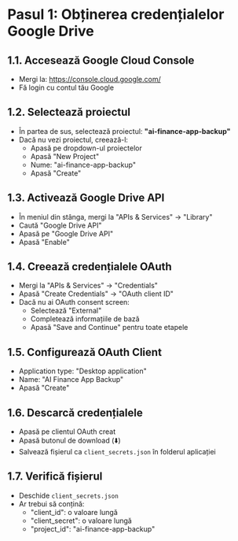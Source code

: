# Pasul 1: Obținerea credențialelor Google Drive

## 1.1. Accesează Google Cloud Console
- Mergi la: https://console.cloud.google.com/
- Fă login cu contul tău Google

## 1.2. Selectează proiectul
- În partea de sus, selectează proiectul: **"ai-finance-app-backup"**
- Dacă nu vezi proiectul, creează-l:
  - Apasă pe dropdown-ul proiectelor
  - Apasă "New Project"
  - Nume: "ai-finance-app-backup"
  - Apasă "Create"

## 1.3. Activează Google Drive API
- În meniul din stânga, mergi la "APIs & Services" → "Library"
- Caută "Google Drive API"
- Apasă pe "Google Drive API"
- Apasă "Enable"

## 1.4. Creează credențialele OAuth
- Mergi la "APIs & Services" → "Credentials"
- Apasă "Create Credentials" → "OAuth client ID"
- Dacă nu ai OAuth consent screen:
  - Selectează "External"
  - Completează informațiile de bază
  - Apasă "Save and Continue" pentru toate etapele

## 1.5. Configurează OAuth Client
- Application type: "Desktop application"
- Name: "AI Finance App Backup"
- Apasă "Create"

## 1.6. Descarcă credențialele
- Apasă pe clientul OAuth creat
- Apasă butonul de download (⬇️)
- Salvează fișierul ca `client_secrets.json` în folderul aplicației

## 1.7. Verifică fișierul
- Deschide `client_secrets.json`
- Ar trebui să conțină:
  - "client_id": o valoare lungă
  - "client_secret": o valoare lungă
  - "project_id": "ai-finance-app-backup" 